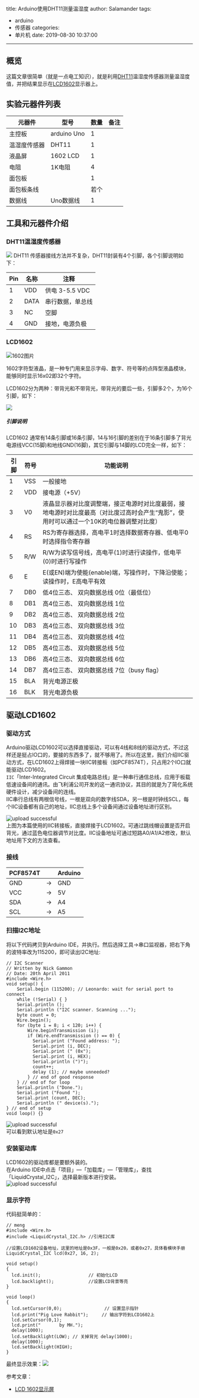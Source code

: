 title: Arduino使用DHT11测量温湿度
author: Salamander
tags:
  - arduino
  - 传感器
categories:
  - 单片机
date: 2019-08-30 10:37:00
---
## 概览
这篇文章很简单（就是一点电工知识），就是利用[DHT11](https://baike.baidu.com/item/DHT11/1206271)温湿度传感器测量温湿度值，并把结果显示在[LCD1602](https://baike.baidu.com/item/LCD1602/6014393)显示器上。

<!-- more -->

## 实验元器件列表
| 元器件    | 型号          | 数量 | 备注 |
|--------|-------------|----|----|
| 主控板    | arduino Uno   | 1     |    |
| 温湿度传感器 | DHT11      | 1   |     |
| 液晶屏    | 1602 LCD      | 1     |    |
| 电阻     | 1K电阻         | 4   |    |
| 面包板    |               | 1     |    |
| 面包板条线    |               | 若个   |    |
| 数据线    | Uno数据线      | 1   |    |

## 工具和元器件介绍
### DHT11温湿度传感器
![](https://s2.ax1x.com/2019/08/29/mLoDuF.png)
DHT11 传感器接线方法并不复杂，DHT11封装有4个引脚，各个引脚说明如下：

| Pin | 名称   | 注释             |
|-----|------|----------------|
| 1   | VDD  | 供电 3\-5\.5 VDC |
| 2   | DATA | 串行数据，单总线       |
| 3   | NC   | 空脚             |
| 4   | GND  | 接地，电源负极        |

### LCD1602
![1602图片](https://s2.ax1x.com/2019/09/04/nE8k7R.jpg)

1602字符型液晶，是一种专门用来显示字母、数字、符号等的点阵型液晶模块，能够同时显示16x02即32个字符。

LCD1602分为两种：带背光和不带背光，带背光的要后一些，引脚多2个，为16个引脚，如下：

![](https://s2.ax1x.com/2019/08/29/mLTcqg.png)

##### 引脚说明
LCD1602 通常有14条引脚或16条引脚，14与16引脚的差别在于16条引脚多了背光电源线VCC(15脚)和地线GND(16脚)，其它引脚与14脚的LCD完全一样，如下：

| 引脚 | 符号  | 功能说明                                                                   |
|----|-----|------------------------------------------------------------------------|
| 1  | VSS | 一般接地                                                                   |
| 2  | VDD | 接电源（\+5V）                                                              |
| 3  | V0  | 液晶显示器对比度调整端，接正电源时对比度最弱，接地电源时对比度最高（对比度过高时会产生“鬼影”，使用时可以通过一个10K的电位器调整对比度） |
| 4  | RS  | RS为寄存器选择，高电平1时选择数据寄存器、低电平0时选择指令寄存器                                     |
| 5  | R/W | R/W为读写信号线，高电平\(1\)时进行读操作，低电平\(0\)时进行写操作                                |
| 6  | E   | E\(或EN\)端为使能\(enable\)端，写操作时，下降沿使能；读操作时，E高电平有效                         |
| 7  | DB0 | 低4位三态、 双向数据总线 0位（最低位）                                                  |
| 8  | DB1 | 高4位三态、 双向数据总线 1位                                                       |
| 9  | DB2 | 高4位三态、 双向数据总线 2位                                                       |
| 10 | DB3 | 高4位三态、 双向数据总线 3位                                                       |
| 11 | DB4 | 高4位三态、 双向数据总线 4位                                                       |
| 12 | DB5 | 高4位三态、 双向数据总线 5位                                                       |
| 13 | DB6 | 高4位三态、 双向数据总线 6位                                                       |
| 14 | DB7 | 高4位三态、 双向数据总线 7位（busy flag）                                            |
| 15 | BLA | 背光电源正极                                                                 |
| 16 | BLK | 背光电源负极                                                                 | 


## 驱动LCD1602
### 驱动方式
Arduino驱动LCD1602可以选择直接驱动，可以有4线和8线的驱动方式，不过这样还是挺占IO口的，要接的东西多了，就不够用了。所以在这里，我们介绍IIC驱动方式，在LCD1602上得焊接一块IIC转接板（如PCF8574T），只占用2个IO口就能驱动LCD1602。  
`IIC`「Inter-Integrated Circuit 集成电路总线」是一种串行通信总线，应用于板载低速设备间的通讯。由飞利浦公司开发的这一通讯协议，其目的就是为了简化系统硬件设计，减少设备间的连线。  
IIC串行总线有两根信号线，一根是双向的数字线SDA，另一根是时钟线SCL，每个IIC设备都有自己的地址，IIC总线上多个设备间通过设备地址进行区别。

![upload successful](/images/lcd_iic.png)  
上图为本篇使用的IIC转接板，直接焊接于LCD1602。可通过跳线帽设置是否开启背光，通过蓝色电位器调节对比度。IIC设备地址可通过短路A0/A1/A2修改，默认地址用下文的方法查看。  
### 接线
| PCF8574T |    | Arduino |
|----------|----|---------|
| GND      | -> | GND     |
| VCC      | -> | 5V      |
| SDA      | -> | A4      |
| SCL      | -> | A5      |

### 扫描I2C地址
将以下代码拷贝到Arduino IDE，并执行。然后选择工具->串口监视器，把右下角的波特率改为115200，即可读出I2C地址:  
```
// I2C Scanner
// Written by Nick Gammon
// Date: 20th April 2011
#include <Wire.h>
void setup() { 
    Serial.begin (115200); // Leonardo: wait for serial port to connect 
    while (!Serial) { } 
    Serial.println (); 
    Serial.println ("I2C scanner. Scanning ..."); 
    byte count = 0; 
    Wire.begin(); 
    for (byte i = 8; i < 120; i++) { 
        Wire.beginTransmission (i); 
        if (Wire.endTransmission () == 0) { 
          Serial.print ("Found address: "); 
          Serial.print (i, DEC); 
          Serial.print (" (0x"); 
          Serial.print (i, HEX); 
          Serial.println (")"); 
          count++; 
          delay (1); // maybe unneeded? 
        } // end of good response 
    } // end of for loop 
    Serial.println ("Done."); 
    Serial.print ("Found "); 
    Serial.print (count, DEC); 
    Serial.println (" device(s).");
} // end of setup
void loop() {}
```  

![upload successful](/images/iic_address.png)  
可以看到默认地址是`0x27`  


### 安装驱动库
LCD1602的驱动库都是要额外装的。  
在Arduino IDE中点击「项目」—「加载库」—「管理库」，查找「LiquidCrystal_I2C」，选择最新版本进行安装。  
![upload successful](/images/arduino_library.png)


### 显示字符
代码挺简单的：  
```
// meng
#include <Wire.h> 
#include <LiquidCrystal_I2C.h> //引用I2C库
 
//设置LCD1602设备地址，这里的地址是0x3F，一般是0x20，或者0x27，具体看模块手册
LiquidCrystal_I2C lcd(0x27, 16, 2);  

void setup()
{
  lcd.init();                  // 初始化LCD
  lcd.backlight();             //设置LCD背景等亮
}
 
void loop()
{
  lcd.setCursor(0,0);                // 设置显示指针
  lcd.print("Pig Love Rabbit");     // 输出字符到LCD1602上
  lcd.setCursor(0,1);
  lcd.print("       by MH.");
  delay(1000);
  lcd.setBacklight(LOW); // 关掉背光 delay(1000);
  delay(1000);  
  lcd.setBacklight(HIGH);
}
```
最终显示效果：![](https://z3.ax1x.com/2021/10/08/5PI7e1.jpg)














参考文章：
* [LCD 1602显示屏](https://www.jianshu.com/p/eee98fb5e68f)